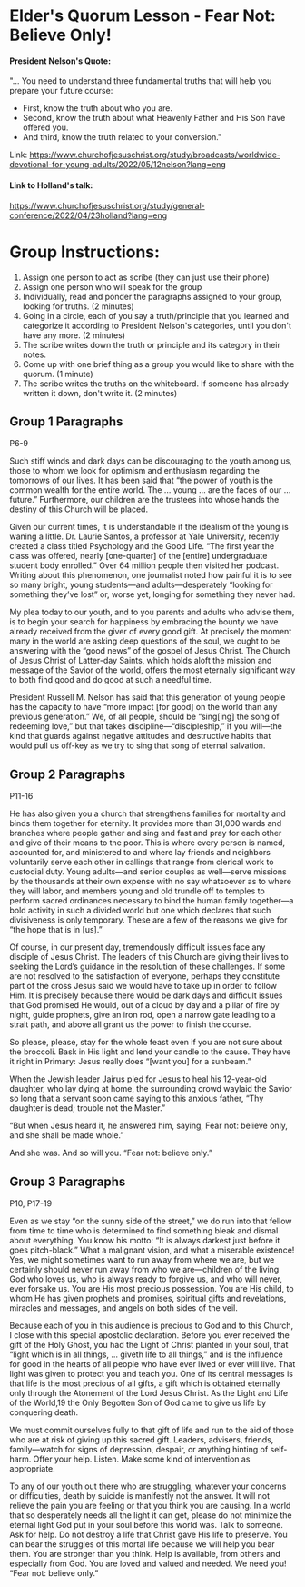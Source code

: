 # Elder's Quorum Lesson - Fear Not: Believe Only!

#### President Nelson's Quote: 
"... You need to understand three fundamental truths that will help you prepare your future course:
- First, know the truth about who you are.
- Second, know the truth about what Heavenly Father and His Son have offered you.
- And third, know the truth related to your conversion."

Link: https://www.churchofjesuschrist.org/study/broadcasts/worldwide-devotional-for-young-adults/2022/05/12nelson?lang=eng

#### Link to Holland's talk: 
https://www.churchofjesuschrist.org/study/general-conference/2022/04/23holland?lang=eng

# Group Instructions: 
1. Assign one person to act as scribe (they can just use their phone)
2. Assign one person who will speak for the group
4. Individually, read and ponder the paragraphs assigned to your group, looking for truths. (2 minutes)
6. Going in a circle, each of you say a truth/principle that you learned and categorize it according to President Nelson's categories, until you don't have any more. (2 minutes)
7. The scribe writes down the truth or principle and its category in their notes. 
8. Come up with one brief thing as a group you would like to share with the quorum. (1 minute)
9. The scribe writes the truths on the whiteboard. If someone has already written it down, don't write it. (2 minutes)

## Group 1 Paragraphs
P6-9

Such stiff winds and dark days can be discouraging to the youth among us, those to whom we look for optimism and enthusiasm regarding the tomorrows of our lives. It has been said that “the power of youth is the common wealth for the entire world. The … young … are the faces of our … future.” Furthermore, our children are the trustees into whose hands the destiny of this Church will be placed.

Given our current times, it is understandable if the idealism of the young is waning a little. Dr. Laurie Santos, a professor at Yale University, recently created a class titled Psychology and the Good Life. “The first year the class was offered, nearly [one-quarter] of the [entire] undergraduate student body enrolled.” Over 64 million people then visited her podcast. Writing about this phenomenon, one journalist noted how painful it is to see so many bright, young students—and adults—desperately “looking for something they’ve lost” or, worse yet, longing for something they never had.

My plea today to our youth, and to you parents and adults who advise them, is to begin your search for happiness by embracing the bounty we have already received from the giver of every good gift. At precisely the moment many in the world are asking deep questions of the soul, we ought to be answering with the “good news” of the gospel of Jesus Christ. The Church of Jesus Christ of Latter-day Saints, which holds aloft the mission and message of the Savior of the world, offers the most eternally significant way to both find good and do good at such a needful time.

President Russell M. Nelson has said that this generation of young people has the capacity to have “more impact [for good] on the world than any previous generation.” We, of all people, should be “sing[ing] the song of redeeming love,” but that takes discipline—“discipleship,” if you will—the kind that guards against negative attitudes and destructive habits that would pull us off-key as we try to sing that song of eternal salvation.

## Group 2 Paragraphs
P11-16

He has also given you a church that strengthens families for mortality and binds them together for eternity. It provides more than 31,000 wards and branches where people gather and sing and fast and pray for each other and give of their means to the poor. This is where every person is named, accounted for, and ministered to and where lay friends and neighbors voluntarily serve each other in callings that range from clerical work to custodial duty. Young adults—and senior couples as well—serve missions by the thousands at their own expense with no say whatsoever as to where they will labor, and members young and old trundle off to temples to perform sacred ordinances necessary to bind the human family together—a bold activity in such a divided world but one which declares that such divisiveness is only temporary. These are a few of the reasons we give for “the hope that is in [us].”

Of course, in our present day, tremendously difficult issues face any disciple of Jesus Christ. The leaders of this Church are giving their lives to seeking the Lord’s guidance in the resolution of these challenges. If some are not resolved to the satisfaction of everyone, perhaps they constitute part of the cross Jesus said we would have to take up in order to follow Him. It is precisely because there would be dark days and difficult issues that God promised He would, out of a cloud by day and a pillar of fire by night, guide prophets, give an iron rod, open a narrow gate leading to a strait path, and above all grant us the power to finish the course.

So please, please, stay for the whole feast even if you are not sure about the broccoli. Bask in His light and lend your candle to the cause. They have it right in Primary: Jesus really does “[want you] for a sunbeam.”

When the Jewish leader Jairus pled for Jesus to heal his 12-year-old daughter, who lay dying at home, the surrounding crowd waylaid the Savior so long that a servant soon came saying to this anxious father, “Thy daughter is dead; trouble not the Master.”

“But when Jesus heard it, he answered him, saying, Fear not: believe only, and she shall be made whole.”

And she was. And so will you. “Fear not: believe only.”

## Group 3 Paragraphs
P10, P17-19

Even as we stay “on the sunny side of the street,” we do run into that fellow from time to time who is determined to find something bleak and dismal about everything. You know his motto: “It is always darkest just before it goes pitch-black.” What a malignant vision, and what a miserable existence! Yes, we might sometimes want to run away from where we are, but we certainly should never run away from who we are—children of the living God who loves us, who is always ready to forgive us, and who will never, ever forsake us. You are His most precious possession. You are His child, to whom He has given prophets and promises, spiritual gifts and revelations, miracles and messages, and angels on both sides of the veil.

Because each of you in this audience is precious to God and to this Church, I close with this special apostolic declaration. Before you ever received the gift of the Holy Ghost, you had the Light of Christ planted in your soul, that “light which is in all things, … giveth life to all things,” and is the influence for good in the hearts of all people who have ever lived or ever will live. That light was given to protect you and teach you. One of its central messages is that life is the most precious of all gifts, a gift which is obtained eternally only through the Atonement of the Lord Jesus Christ. As the Light and Life of the World,19 the Only Begotten Son of God came to give us life by conquering death.

We must commit ourselves fully to that gift of life and run to the aid of those who are at risk of giving up this sacred gift. Leaders, advisers, friends, family—watch for signs of depression, despair, or anything hinting of self-harm. Offer your help. Listen. Make some kind of intervention as appropriate.

To any of our youth out there who are struggling, whatever your concerns or difficulties, death by suicide is manifestly not the answer. It will not relieve the pain you are feeling or that you think you are causing. In a world that so desperately needs all the light it can get, please do not minimize the eternal light God put in your soul before this world was. Talk to someone. Ask for help. Do not destroy a life that Christ gave His life to preserve. You can bear the struggles of this mortal life because we will help you bear them. You are stronger than you think. Help is available, from others and especially from God. You are loved and valued and needed. We need you! “Fear not: believe only.”

